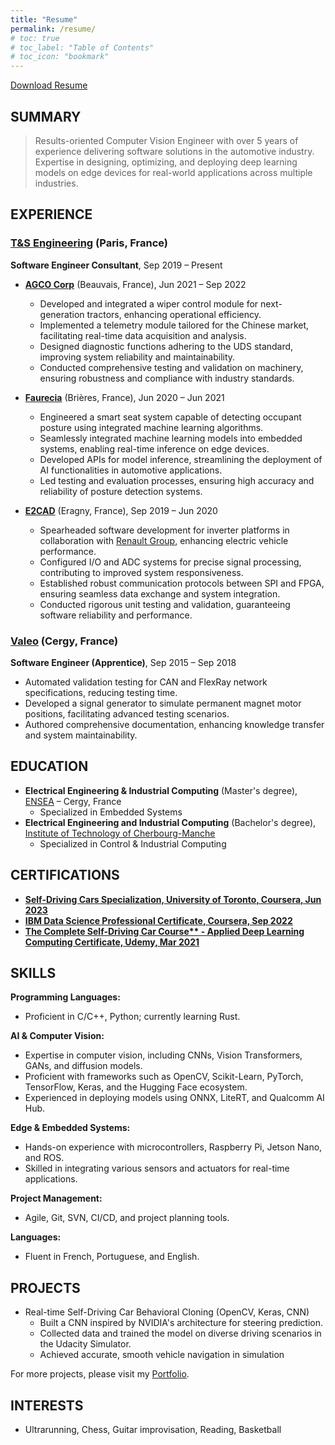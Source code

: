 ```yaml
---
title: "Resume"
permalink: /resume/
# toc: true
# toc_label: "Table of Contents"
# toc_icon: "bookmark"
---
```


[Download Resume](https://drive.google.com/uc?id=1sBjGpfUqlo0igYCQCUg0_pZ7BJ93T1Z-&export=download)

## **SUMMARY**

> Results-oriented Computer Vision Engineer with over 5 years of experience delivering software
solutions in the automotive industry. Expertise in designing, optimizing, and deploying deep
learning models on edge devices for real-world applications across multiple industries.

## **EXPERIENCE**

### **[T&S Engineering](https://www.technologyandstrategy.com/en/)** (Paris, France)

**Software Engineer Consultant**, Sep 2019 – Present

- **[AGCO Corp](https://www.agcocorp.fr/)** (Beauvais, France), Jun 2021 – Sep 2022
  - Developed and integrated a wiper control module for next-generation tractors, enhancing operational efficiency.
  - Implemented a telemetry module tailored for the Chinese market, facilitating real-time data acquisition and analysis.
  - Designed diagnostic functions adhering to the UDS standard, improving system reliability and maintainability.
  - Conducted comprehensive testing and validation on machinery, ensuring robustness and compliance with industry standards.

- **[Faurecia](<https://www.faurecia.com/en/)>)** (Brières, France), Jun 2020 – Jun 2021
  - Engineered a smart seat system capable of detecting occupant posture using integrated machine learning algorithms.
  - Seamlessly integrated machine learning models into embedded systems, enabling real-time inference on edge devices.
  - Developed APIs for model inference, streamlining the deployment of AI functionalities in automotive applications.
  - Led testing and evaluation processes, ensuring high accuracy and reliability of posture detection systems.

- **[E2CAD](https://e2-cad.com/en/)** (Eragny, France), Sep 2019 – Jun 2020
  - Spearheaded software development for inverter platforms in collaboration with [Renault Group](https://www.renaultgroup.com/en/), enhancing electric vehicle performance.
  - Configured I/O and ADC systems for precise signal processing, contributing to improved system responsiveness.
  - Established robust communication protocols between SPI and FPGA, ensuring seamless data exchange and system integration.
  - Conducted rigorous unit testing and validation, guaranteeing software reliability and performance.

### **[Valeo](https://www.valeo.com/en/)** (Cergy, France)

**Software Engineer (Apprentice)**, Sep 2015 – Sep 2018

- Automated validation testing for CAN and FlexRay network specifications, reducing testing time.
- Developed a signal generator to simulate permanent magnet motor positions, facilitating advanced testing scenarios.
- Authored comprehensive documentation, enhancing knowledge transfer and system maintainability.

## **EDUCATION**

- **Electrical Engineering & Industrial Computing** (Master's degree), [ENSEA](https://www.ensea.fr/en) – Cergy, France
  - Specialized in Embedded Systems
- **Electrical Engineering and Industrial Computing** (Bachelor's degree), [Institute of Technology of Cherbourg-Manche](http://iutcherbourgmanche.unicaen.fr/bachelor-universitaire-de-technologie/nos-parcours-de-but/geii-reseaux-automatismes-nouvelles-technologies-/genie-electrique-et-informatique-industrielle-34554.kjsp)
  - Specialized in Control & Industrial Computing

## **CERTIFICATIONS**

- **[Self-Driving Cars Specialization, University of Toronto, Coursera, Jun 2023](https://coursera.org/share/600753f1d55bf984d95fc15e957d626a)**
- **[IBM Data Science Professional Certificate, Coursera, Sep 2022](https://www.coursera.org/account/accomplishments/professional-cert/GRC4DCMSV5PH?utm_source=link&utm_medium=certificate&utm_content=cert_image&utm_campaign=pdf_header_button&utm_product=prof)**
- **[The Complete Self-Driving Car Course** - Applied Deep Learning Computing Certificate, Udemy, Mar 2021](https://www.udemy.com/certificate/UC-738156af-8b44-419b-8222-db8cf3d8ea7a/)**

## **SKILLS**

**Programming Languages:**
- Proficient in C/C++, Python; currently learning Rust.

**AI & Computer Vision:**
- Expertise in computer vision, including CNNs, Vision Transformers, GANs, and diffusion models.
- Proficient with frameworks such as OpenCV, Scikit-Learn, PyTorch, TensorFlow, Keras, and the Hugging Face ecosystem.
- Experienced in deploying models using ONNX, LiteRT, and Qualcomm AI Hub.

**Edge & Embedded Systems:**
- Hands-on experience with microcontrollers, Raspberry Pi, Jetson Nano, and ROS.
- Skilled in integrating various sensors and actuators for real-time applications.

**Project Management:**
- Agile, Git, SVN, CI/CD, and project planning tools.

**Languages:**
- Fluent in French, Portuguese, and English.

## **PROJECTS**
- Real-time Self-Driving Car Behavioral Cloning (OpenCV, Keras, CNN)
    - Built a CNN inspired by NVIDIA's architecture for steering prediction.
    - Collected data and trained the model on diverse driving scenarios in the Udacity Simulator.
    - Achieved accurate, smooth vehicle navigation in simulation 

<p>For more projects, please visit my <a href="https://afondiel.github.io/portfolio/">Portfolio</a>.</p>

## **INTERESTS**

- Ultrarunning, Chess, Guitar improvisation, Reading, Basketball
